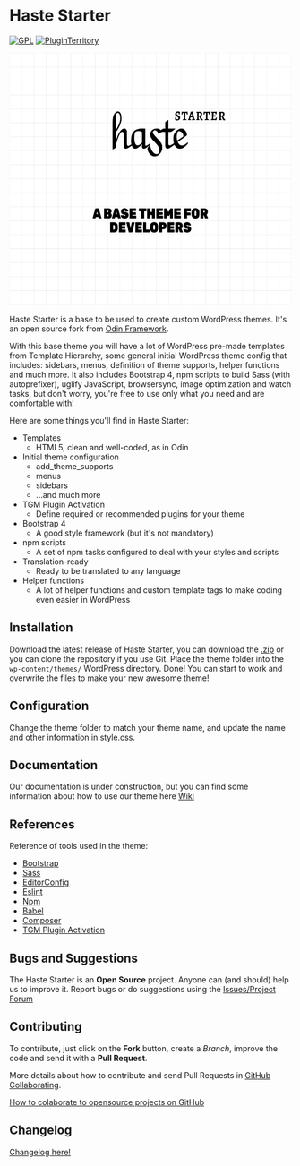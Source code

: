 # Haste Starter #

[![GPL](https://img.shields.io/badge/License-GPL-blue.svg)]()
[![PluginTerritory](https://img.shields.io/badge/Plugin%20Territory-Free-blue.svg)]()

<p align="center"><img alt="Haste Starter, A WordPress base theme for developers" src="https://github.com/HasteDesign/Haste-Starter/blob/master/screenshot.png" width="600" height="450"></p>

Haste Starter is a base to be used to create custom WordPress themes. It's an open source fork from [Odin Framework](https://wpod.in). 

With this base theme you will have a lot of WordPress pre-made templates from Template Hierarchy, some general initial WordPress theme config that includes: sidebars, menus, definition of theme supports, helper functions and much more. It also includes Bootstrap 4, npm scripts to build Sass (with autoprefixer), uglify JavaScript, browsersync, image optimization and watch tasks, but don't worry, you're free to use only what you need and are comfortable with!

Here are some things you'll find in Haste Starter:

- Templates
	- HTML5, clean and well-coded, as in Odin
- Initial theme configuration 
	- add\_theme\_supports
	- menus
	- sidebars
	- ...and much more
- TGM Plugin Activation 
	- Define required or recommended plugins for your theme
- Bootstrap 4
	- A good style framework (but it's not mandatory)
- npm scripts
	- A set of npm tasks configured to deal with your styles and scripts
- Translation-ready
	- Ready to be translated to any language
- Helper functions
	- A lot of helper functions and custom template tags to make coding even easier in WordPress

## Installation ##

Download the latest release of Haste Starter, you can download the [.zip](https://github.com/HasteDesign/Haste-Starter/archive/master.zip) or you can clone the repository if you use Git. Place the theme folder into the `wp-content/themes/` WordPress directory. Done! You can start to work and overwrite the files to make your new awesome theme!

## Configuration ##

Change the theme folder to match your theme name, and update the name and other information in style.css.

## Documentation ##

Our documentation is under construction, but you can find some information about how to use our theme here [Wiki](https://bitbucket.org/hastedesign/haste-store/wiki/)

## References ##

Reference of tools used in the theme:

* [Bootstrap](http://getbootstrap.com/)
* [Sass](http://sass-lang.com/)
* [EditorConfig](http://editorconfig.org/)
* [Eslint](https://eslint.org/)
* [Npm](https://docs.npmjs.com)
* [Babel](https://babeljs.io/)
* [Composer](https://getcomposer.org/)
* [TGM Plugin Activation](http://tgmpluginactivation.com/)

## Bugs and Suggestions ##

The Haste Starter is an **Open Source** project. Anyone can (and should) help us to improve it.
Report bugs or do suggestions using the [Issues/Project Forum](#)

## Contributing ##

To contribute, just click on the **Fork** button, create a *Branch*, improve the code and send it with a **Pull Request**.

More details about how to contribute and send Pull Requests in [GitHub Collaborating](https://help.github.com/categories/63/articles).

[How to colaborate to opensource projects on GitHub](http://www.youtube.com/watch?v=H3olaBo83As)

## Changelog ##

[Changelog here!](#)
